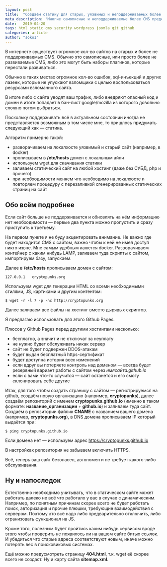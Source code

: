 ```yaml
---
layout: post
title:  "Создаём статику для старых, уязвимых и неподдерживаемых более CMS"
meta_description: "Многие самописные и неподдерживаемые более CMS представляют угрозу для сайта. Разберём как с этим быть."
date:   2019-04-20
tags: html static cms security wordpress joomla git github
categories: article
author: "soko1"
---
```


В интернете существует огромное кол-во сайтов на старых и более не поддерживаемых CMS. Обычно это самописные, или просто более не развиваемые CMS, либо это могут быть наборы плагинов, которые перестали развиваться.

Обычно в таких местах огромное кол-во ошибок, sql-инъекций и других лазеек, которые не упускают взломщики с целью воспользоваться ресурсами взломанного сайта. <br>

В итоге либо с сайта уводят ваш трафик, либо внедряют опасный код и домен в итоге попадает в бан-лист google/mozilla из которого довольно сложно потом выбраться.

Поскольку поддерживать всё в актуальном состоянии иногда не представляется возможным в том числе мне, то пришлось придумать следующий хак — статика.

Алгоритм примерно такой: 

* разворачиваем на локалхосте уязвимый и старый сайт (например, в docker)
* прописываем в **/etc/hosts** домен с локальным айпи
* используем wget для скачивания статики
* заливаем статический сайт на любой хостинг (даже без СУБД, php и прочего)
* при необходимости меняем что необходимо на локалхосте и повторяем процедуру с перезаливкой сгенерированных статических страниц на сайт


## Обо всём подробнее

Если сайт больше не поддерживается и обновлять на нём информацию нет необходимости — первые два пункта можно пропустить и сразу приступить к третьему.

На первом пункте я не буду акцентировать внимание. Не важно где будет находится CMS с сайтом, важно чтобы к ней не имел доступ никто извне. Мне самым удобным кажется docker. Разворачиваем контейнер c каким нибудь LAMP, заливаем туда скрипты с сайтом, импортируем базу, запускаем.

Далее в **/etc/hosts** прописываем домен с сайтом:

```
127.0.0.1 	cryptopunks.org
```

Используем wget для генерации HTML со всеми необходимыми стилями, JS, картиками и другим контентом:

```
$ wget -r -l 7 -p -nc http://cryptopunks.org
```

Далее заливаем все файлы на хостинг вместо дырявых скриптов.

Я предлагаю использовать для этого Github Pages.

Плюсов у Github Pages перед другими хостингами несколько:

* бесплатно, а значит и не отключат за неуплату
* не нужно будет обслуживать никак сервер
* сайт не будет подвержен DDOS-атакам
* будет выдан бесплатный https-сертификат
* будет доступна история всех изменений
* если вдруг вы потеряете контроль над доменом — всегда будет резервный вариант работы с сайтом через *имясайта.github.io*
* если с вами что-то случится — сайт останется и его смогу склонировать себе другие

Итак, для того чтобы создать страницу с сайтом — регистрируемся на github, создаём новую организацию (например, **cryptopunks**), далее создаём репозиторий с именем **cryptopunks.github.io** (именно в таком формате: **название_организации** + **github.io**) и заливаем туда сайт. Создаём в репозитории файлик **CNAME** с названием вашего домена (например, **cryptopunks.org**), в DNS домена прописываем IP который выдаётся при:

```
$ ping cryptopunks.github.io
```

Если домена нет — используем адрес https://cryptopunks.github.io

В настройках репозитория не забываем включить HTTPS. 

Всё, теперь ваш сайт безопасен, автономен и не требует какого-либо обслуживания. 

## Ну и напоследок

Естественно необходимо учитывать, что в статическом сайте может работать далеко не всё что работало у вас в случае с динамическим. Например, по понятным причинам скорее всего не будет работать поиск, авторизация и прочие плюшки, требующие взаимодействия с сервером. Поэтому это всё надо либо предварительно отключить, либо огранизовать функционал на JS.

Кроме того, полезным будет пройтись каким нибудь сервисом вроде [этого](https://www.brokenlinkcheck.com/) чтобы проверить не появилось ли на вашем сайте битых ссылок. И убедиться что старые адреса соответствуют новым, иначе можно потерять вес в поисковиковых системах. 

Ещё можно предусмотреть страницу **404.html**, т.к. wget её скорее всего не создаст. Ну и карту сайта **sitemap.xml**.